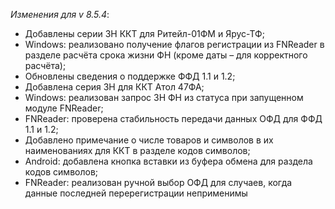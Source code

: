 _Изменения для v 8.5.4_:
- Добавлены серии ЗН ККТ для Ритейл-01ФМ и Ярус-ТФ;
- Windows: реализовано получение флагов регистрации из FNReader в разделе расчёта срока жизни ФН (кроме даты – для корректного расчёта);
- Обновлены сведения о поддержке ФФД 1.1 и 1.2;
- Добавлена серия ЗН для ККТ Атол 47ФА;
- Windows: реализован запрос ЗН ФН из статуса при запущенном модуле FNReader;
- FNReader: проверена стабильность передачи данных ОФД для ФФД 1.1 и 1.2;
- Добавлено примечание о числе товаров и символов в их наименованиях для ККТ в разделе кодов символов;
- Android: добавлена кнопка вставки из буфера обмена для раздела кодов символов;
- FNReader: реализован ручной выбор ОФД для случаев, когда данные последней перерегистрации неприменимы
